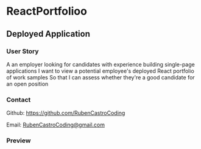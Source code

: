 # ReactPortfolioo

## Deployed Application

### User Story
A an employer looking for candidates with experience building single-page applications
I want to view a potential employee's deployed React portfolio of work samples
So that I can assess whether they're a good candidate for an open position

### Contact
Github: https://github.com/RubenCastroCoding

Email: RubenCastroCoding@gmail.com

### Preview

